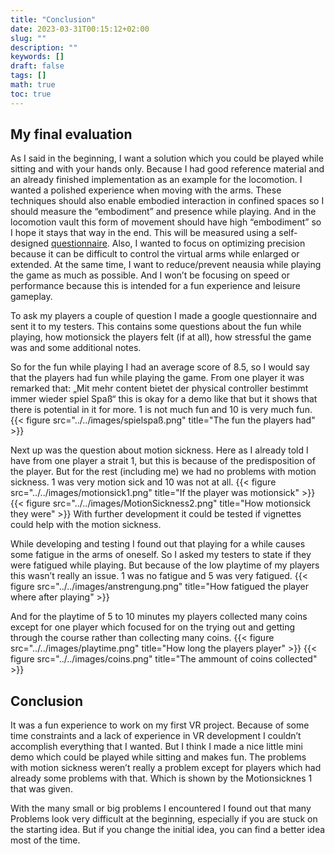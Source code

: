 ```yaml
---
title: "Conclusion"
date: 2023-03-31T00:15:12+02:00
slug: ""
description: ""
keywords: []
draft: false
tags: []
math: true
toc: true
---
```

## My final evaluation
As I said in the beginning, I want a solution which you could be played while sitting and with your hands only. Because I had good reference material and an already finished implementation as an example for the locomotion. I wanted a polished experience when moving with the arms. These techniques should also enable embodied interaction in confined spaces so I should measure the “embodiment” and presence while playing. And in the locomotion vault this form of movement should have high “embodiment” so I hope it stays that way in the end. This will be measured using a self-designed [questionnaire]( https://forms.gle/UBuiLYi5swuAvqHX7). Also, I wanted to focus on optimizing precision because it can be difficult to control the virtual arms while enlarged or extended. At the same time, I want to reduce/prevent neausia while playing the game as much as possible. And I won’t be focusing on speed or performance because this is intended for a fun experience and leisure gameplay. 

To ask my players a couple of question I made a google questionnaire and sent it to my testers. This contains some questions about the fun while playing, how motionsick the players felt (if at all), how stressful the game was and some additional notes. 

So for the fun while playing I had an average score of 8.5, so I would say that the players had fun while playing the game. From one player it was remarked that: „Mit mehr content bietet der physical controller bestimmt immer wieder spiel Spaß“ this is okay for a demo like that but it shows that there is potential in it for more. 1 is not much fun and 10 is very much fun. 
{{< figure src="../../images/spielspaß.png" title="The fun the players had" >}}

Next up was the question about motion sickness. Here as I already told I have from one player a strait 1, but this is because of the predisposition of the player. But for the rest (including me) we had no problems with motion sickness. 1 was very motion sick and 10 was not at all.
{{< figure src="../../images/motionsick1.png" title="If the player was motionsick" >}}
{{< figure src="../../images/MotionSickness2.png" title="How motionsick they were" >}}
With further development it could be tested if vignettes could help with the motion sickness. 

While developing and testing I found out that playing for a while causes some fatigue in the arms of oneself. So I asked my testers to state if they were fatigued while playing. But because of the low playtime of my players this wasn’t really an issue. 1 was no fatigue and 5 was very fatigued.
{{< figure src="../../images/anstrengung.png" title="How fatigued the player where after playing" >}}

And for the playtime of 5 to 10 minutes my players collected many coins except for one player which focused for on the trying out and getting through the course rather than collecting many coins. 
{{< figure src="../../images/playtime.png" title="How long the players player" >}}
{{< figure src="../../images/coins.png" title="The ammount of coins collected" >}}

## Conclusion
It was a fun experience to work on my first VR project. Because of some time constraints and a lack of experience in VR development I couldn’t accomplish everything that I wanted. But I think I made a nice little mini demo which could be played while sitting and makes fun. The problems with motion sickness weren’t really a problem except for players which had already some problems with that.  Which is shown by the Motionsicknes 1 that was given. 

With the many small or big problems I encountered I found out that many Problems look very difficult at the beginning, especially if you are stuck on the starting idea. But if you change the initial idea, you can find a better idea most of the time.